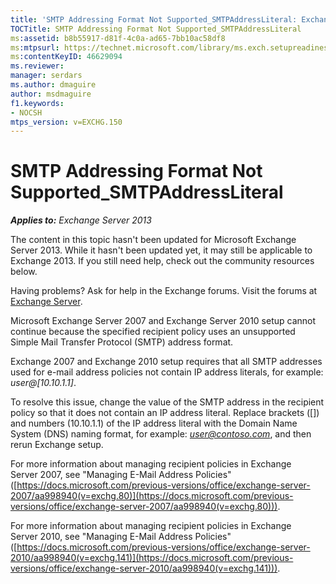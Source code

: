 ```yaml
---
title: 'SMTP Addressing Format Not Supported_SMTPAddressLiteral: Exchange 2013 Help'
TOCTitle: SMTP Addressing Format Not Supported_SMTPAddressLiteral
ms:assetid: b8b55917-d81f-4c0a-ad65-7bb10ac58df8
ms:mtpsurl: https://technet.microsoft.com/library/ms.exch.setupreadiness.smtpaddressliteral(v=EXCHG.150)
ms:contentKeyID: 46629094
ms.reviewer: 
manager: serdars
ms.author: dmaguire
author: msdmaguire
f1.keywords:
- NOCSH
mtps_version: v=EXCHG.150
---
```


# SMTP Addressing Format Not Supported\_SMTPAddressLiteral

_**Applies to:** Exchange Server 2013_

The content in this topic hasn't been updated for Microsoft Exchange Server 2013. While it hasn't been updated yet, it may still be applicable to Exchange 2013. If you still need help, check out the community resources below.

Having problems? Ask for help in the Exchange forums. Visit the forums at [Exchange Server](https://go.microsoft.com/fwlink/p/?linkid=60612).

Microsoft Exchange Server 2007 and Exchange Server 2010 setup cannot continue because the specified recipient policy uses an unsupported Simple Mail Transfer Protocol (SMTP) address format.

Exchange 2007 and Exchange 2010 setup requires that all SMTP addresses used for e-mail address policies not contain IP address literals, for example: *user@\[10.10.1.1\]*.

To resolve this issue, change the value of the SMTP address in the recipient policy so that it does not contain an IP address literal. Replace brackets (\[\]) and numbers (10.10.1.1) of the IP address literal with the Domain Name System (DNS) naming format, for example: *user@contoso.com*, and then rerun Exchange setup.

For more information about managing recipient policies in Exchange Server 2007, see "Managing E-Mail Address Policies" ([https://docs.microsoft.com/previous-versions/office/exchange-server-2007/aa998940(v=exchg.80)](https://docs.microsoft.com/previous-versions/office/exchange-server-2007/aa998940(v=exchg.80))).

For more information about managing recipient policies in Exchange Server 2010, see "Managing E-Mail Address Policies" ([https://docs.microsoft.com/previous-versions/office/exchange-server-2010/aa998940(v=exchg.141)](https://docs.microsoft.com/previous-versions/office/exchange-server-2010/aa998940(v=exchg.141))).
